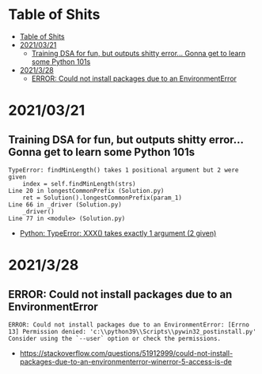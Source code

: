 # Table of Shits
- [Table of Shits](#table-of-shits)
- [2021/03/21](#20210321)
  - [Training DSA for fun, but outputs shitty error... Gonna get to learn some Python 101s](#training-dsa-for-fun-but-outputs-shitty-error-gonna-get-to-learn-some-python-101s)
- [2021/3/28](#2021328)
  - [ERROR: Could not install packages due to an EnvironmentError](#error-could-not-install-packages-due-to-an-environmenterror)
# 2021/03/21
## Training DSA for fun, but outputs shitty error... Gonna get to learn some Python 101s
```
TypeError: findMinLength() takes 1 positional argument but 2 were given
    index = self.findMinLength(strs)
Line 20 in longestCommonPrefix (Solution.py)
    ret = Solution().longestCommonPrefix(param_1)
Line 66 in _driver (Solution.py)
    _driver()
Line 77 in <module> (Solution.py)
```
- [Python: TypeError: XXX() takes exactly 1 argument (2 given)](https://blog.csdn.net/u012340794/article/details/53957694)

# 2021/3/28
## ERROR: Could not install packages due to an EnvironmentError
```
ERROR: Could not install packages due to an EnvironmentError: [Errno 13] Permission denied: 'c:\\python39\\Scripts\\pywin32_postinstall.py'
Consider using the `--user` option or check the permissions.
```

- https://stackoverflow.com/questions/51912999/could-not-install-packages-due-to-an-environmenterror-winerror-5-access-is-de